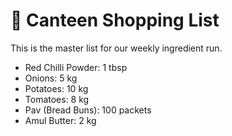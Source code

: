 # 🛒 Canteen Shopping List

This is the master list for our weekly ingredient run.

- Red Chilli Powder: 1 tbsp
- Onions: 5 kg
- Potatoes: 10 kg
- Tomatoes: 8 kg
- Pav (Bread Buns): 100 packets
- Amul Butter: 2 kg
